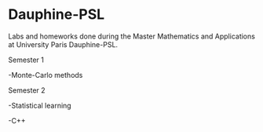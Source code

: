 # Dauphine-PSL
Labs and homeworks done during the Master Mathematics and Applications at University Paris Dauphine-PSL.

Semester 1

-Monte-Carlo methods

Semester 2

-Statistical learning

-C++
